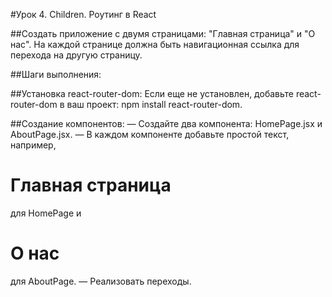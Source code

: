 #Урок 4. Children. Роутинг в React

##Создать приложение с двумя страницами: "Главная страница" и "О нас".
На каждой странице должна быть навигационная ссылка для перехода на другую страницу.

##Шаги выполнения:

##Установка react-router-dom:
Если еще не установлен, добавьте react-router-dom в ваш проект: npm install react-router-dom.

##Создание компонентов:
— Создайте два компонента: HomePage.jsx и AboutPage.jsx.
— В каждом компоненте добавьте простой текст, например, <h1>Главная страница</h1> для HomePage и <h1>О нас</h1> для AboutPage.
— Реализовать переходы.